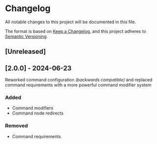 # Changelog
All notable changes to this project will be documented in this file.

The format is based on [Keep a Changelog](https://keepachangelog.com/en/1.0.0/),
and this project adheres to [Semantic Versioning](https://semver.org/spec/v2.0.0.html).

## [Unreleased]

## [2.0.0] - 2024-06-23

Reworked command configuration _(backwards compatible)_ and replaced command requirements with a more powerful command modifier system

### Added
- Command modifiers
- Command node redirects

### Removed
- Command requirements